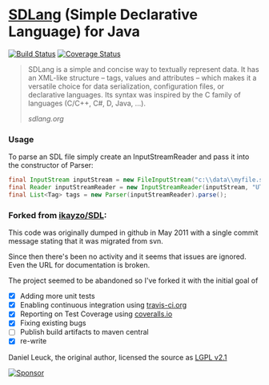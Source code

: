 [SDLang](https://sdlang.org/) (Simple Declarative Language) for Java
============

[![Build Status](https://travis-ci.org/SingingBush/SDL.svg?branch=master)](https://travis-ci.org/SingingBush/SDL)
[![Coverage Status](https://coveralls.io/repos/github/SingingBush/SDL/badge.svg?branch=master)](https://coveralls.io/github/SingingBush/SDL?branch=master)

> SDLang is a simple and concise way to textually represent data. It has an XML-like structure – tags, values and attributes – which makes it a versatile choice for data serialization, configuration files, or declarative languages. Its syntax was inspired by the C family of languages (C/C++, C#, D, Java, …).
> 
> <cite>sdlang.org</cite>

### Usage

To parse an SDL file simply create an InputStreamReader and pass it into the constructor of Parser:

```Java
final InputStream inputStream = new FileInputStream("c:\\data\\myfile.sdl");
final Reader inputStreamReader = new InputStreamReader(inputStream, "UTF-8");
final List<Tag> tags = new Parser(inputStreamReader).parse();
```

### Forked from [ikayzo/SDL](https://github.com/ikayzo/SDL):

This code was originally dumped in github in May 2011 with a single commit message stating that it was migrated from svn.

Since then there's been no activity and it seems that issues are ignored. Even the URL for documentation is broken.

The project seemed to be abandoned so I've forked it with the initial goal of

- [x] Adding more unit tests
- [x] Enabling continuous integration using [travis-ci.org](travis-ci.org)
- [x] Reporting on Test Coverage using [coveralls.io](coveralls.io)
- [x] Fixing existing bugs
- [ ] Publish build artifacts to maven central
- [x] re-write

Daniel Leuck, the original author, licensed the source as [LGPL v2.1](https://www.gnu.org/licenses/old-licenses/lgpl-2.1.txt)

[![Sponsor](https://app.codesponsor.io/embed/1kT3Y5i6uwpQfj6LFvEdFfGi/SingingBush/SDL.svg)](https://app.codesponsor.io/link/1kT3Y5i6uwpQfj6LFvEdFfGi/SingingBush/SDL)
